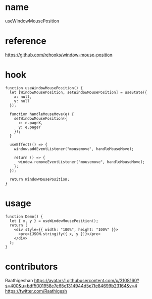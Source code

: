 # name

useWindowMousePosition

# reference

https://github.com/rehooks/window-mouse-position

# hook

```
function useWindowMousePosition() {
  let [WindowMousePosition, setWindowMousePosition] = useState({
    x: null,
    y: null
  });

  function handleMouseMove(e) {
    setWindowMousePosition({
      x: e.pageX,
      y: e.pageY
    });
  }

  useEffect(() => {
    window.addEventListener("mousemove", handleMouseMove);

    return () => {
      window.removeEventListener("mousemove", handleMouseMove);
    };
  });

  return WindowMousePosition;
}
```

# usage

```
function Demo() {
  let { x, y } = useWindowMousePosition();
  return (
    <div style={{ width: "100%", height: "100%" }}>
      <pre>{JSON.stringify({ x, y })}</pre>
    </div>
  );
}
```

# contributors

Raathigeshan
https://avatars1.githubusercontent.com/u/3108160?s=400&u=bdf5001958c7e65c1314944d5e7fe84699b23164&v=4
https://twitter.com/Raathigesh
